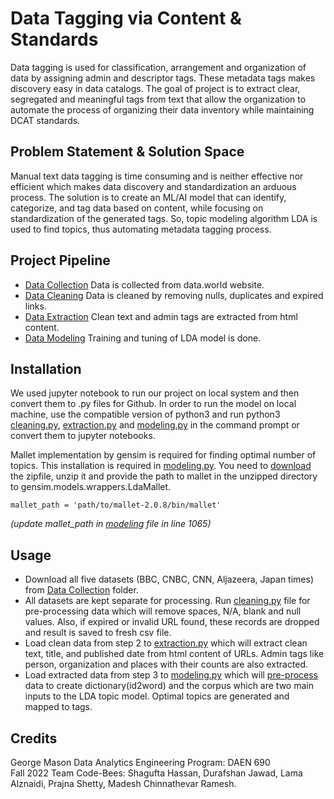 # Data Tagging via Content & Standards
Data tagging is used for classification, arrangement and organization of data by assigning admin and descriptor tags. These metadata tags makes discovery easy in data catalogs. The goal of project is to extract clear, segregated and meaningful tags from text that allow the organization to automate the process of organizing their data inventory while maintaining DCAT standards. 

## Problem Statement & Solution Space
Manual text data tagging is time consuming and is neither effective nor efficient which makes data discovery and standardization an arduous process. The solution is to create an ML/AI model that can identify, categorize, and tag data based on content, while focusing on standardization of the generated tags. So, topic modeling algorithm LDA is used to find topics, thus automating metadata tagging process. 

## Project Pipeline
- [Data Collection](https://github.com/GMU-Capstone-690/Data-Tagging-via-Content-and-Standards/tree/main/Data%20Cleaning) Data is collected from data.world website.
- [Data Cleaning](https://github.com/GMU-Capstone-690/Data-Tagging-via-Content-and-Standards/tree/main/Data%20Cleaning) Data is cleaned by removing nulls, duplicates and expired links.
- [Data Extraction](https://github.com/GMU-Capstone-690/Data-Tagging-via-Content-and-Standards/tree/main/Data%20Extraction) Clean text and admin tags are extracted from html content. 
- [Data Modeling](https://github.com/GMU-Capstone-690/Data-Tagging-via-Content-and-Standards/tree/main/Data%20Modeling) Training and tuning of LDA model is done. 

## Installation
We used jupyter notebook to run our project on local system and then convert them to .py files for Github. In order to run the model on local machine, use the compatible version of python3 and run python3 [cleaning.py](https://github.com/GMU-Capstone-690/Data-Tagging-via-Content-and-Standards/blob/main/Data%20Cleaning/Data_Cleaning_of_all_datasets.py), [extraction.py](https://github.com/GMU-Capstone-690/Data-Tagging-via-Content-and-Standards/blob/main/Data%20Extraction/Data_Extracting.py) and [modeling.py](https://github.com/GMU-Capstone-690/Data-Tagging-via-Content-and-Standards/blob/main/Data%20Modeling/Modeling.py) in the command prompt or convert them to jupyter notebooks. 

Mallet implementation by gensim is required for finding optimal number of topics. This installation is required in [modeling.py](https://github.com/GMU-Capstone-690/Data-Tagging-via-Content-and-Standards/blob/main/Data%20Modeling/Modeling.py). You need to [download](http://mallet.cs.umass.edu/dist/mallet-2.0.8.zip) the zipfile, unzip it and provide the path to mallet in the unzipped directory to gensim.models.wrappers.LdaMallet.

```
mallet_path = 'path/to/mallet-2.0.8/bin/mallet'
```
*(update mallet_path in [modeling](https://github.com/GMU-Capstone-690/Data-Tagging-via-Content-and-Standards/blob/main/Data%20Modeling/Modeling.py) file in line 1065)* 

## Usage
- Download all five datasets (BBC, CNBC, CNN, Aljazeera, Japan times) from [Data Collection](https://github.com/GMU-Capstone-690/Data-Tagging-via-Content-and-Standards/tree/main/Data%20Collection) folder.
- All datasets are kept separate for processing. Run [cleaning.py](https://github.com/GMU-Capstone-690/Data-Tagging-via-Content-and-Standards/blob/main/Data%20Cleaning/Data_Cleaning_of_all_datasets.py) file for pre-processing data which will remove spaces, N/A, blank and null values. Also, if expired or invalid URL found, these records are dropped and result is saved to fresh csv file.  
- Load clean data from step 2 to [extraction.py](https://github.com/GMU-Capstone-690/Data-Tagging-via-Content-and-Standards/blob/main/Data%20Extraction/Data_Extracting.py) which will extract clean text, title, and published date from html content of URLs. Admin tags like person, organization and places with their counts are also extracted.
- Load extracted data from step 3 to [modeling.py](https://github.com/GMU-Capstone-690/Data-Tagging-via-Content-and-Standards/blob/main/Data%20Modeling/Modeling.py) which will [pre-process](https://github.com/GMU-Capstone-690/Data-Tagging-via-Content-and-Standards/tree/main/Data%20Modeling) data to create dictionary(id2word) and the corpus which are two main inputs to the LDA topic model. Optimal topics are generated and mapped to tags. 

## Credits
George Mason Data Analytics Engineering Program: DAEN 690
<br /> Fall 2022 Team Code-Bees: Shagufta Hassan, Durafshan Jawad, Lama Alznaidi, Prajna Shetty, Madesh Chinnathevar Ramesh.

